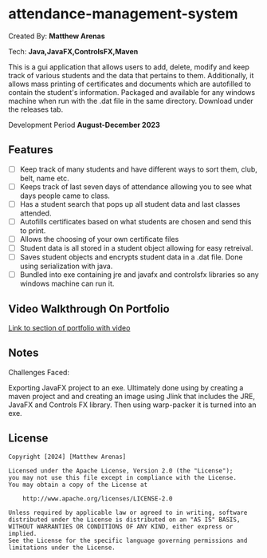 # attendance-management-system

Created By: **Matthew Arenas**

Tech: **Java,JavaFX,ControlsFX,Maven**

This is a gui application that allows users to add, delete, modify and keep track of various students and the data that pertains to them. Additionally, it allows mass printing of certificates and documents which are autofilled to contain the student's information. Packaged and available for any windows machine when run with the .dat file in the same directory. Download under the releases tab.

Development Period **August-December 2023**

## Features

- [ ] Keep track of many students and have different ways to sort them, club, belt, name etc.
- [ ] Keeps track of last seven days of attendance allowing you to see what days people came to class.
- [ ] Has a student search that pops up all student data and last classes attended.
- [ ] Autofills certificates based on what students are chosen and send this to print.
- [ ] Allows the choosing of your own certificate files
- [ ] Student data is all stored in a student object allowing for easy retreival.
- [ ] Saves student objects and encrypts student data in a .dat file. Done using serialization with java.
- [ ] Bundled into exe containing jre and javafx and controlsfx libraries so any windows machine can run it.

## Video Walkthrough On Portfolio
<a href="https://marenas1.github.io/#two">Link to section of portfolio with video<a>

 
## Notes

Challenges Faced:

Exporting JavaFX project to an exe. Ultimately done using by creating a maven project and and creating an image using Jlink that includes the JRE, JavaFX and Controls FX library. Then using warp-packer it is turned into an exe.

## License

    Copyright [2024] [Matthew Arenas]

    Licensed under the Apache License, Version 2.0 (the "License");
    you may not use this file except in compliance with the License.
    You may obtain a copy of the License at

        http://www.apache.org/licenses/LICENSE-2.0

    Unless required by applicable law or agreed to in writing, software
    distributed under the License is distributed on an "AS IS" BASIS,
    WITHOUT WARRANTIES OR CONDITIONS OF ANY KIND, either express or implied.
    See the License for the specific language governing permissions and
    limitations under the License.
